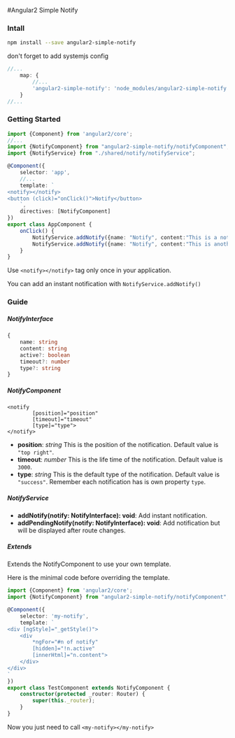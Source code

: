 #Angular2 Simple Notify

### Intall

```bash
npm install --save angular2-simple-notify
```

don't forget to add systemjs config

```js
//...
    map: {
        //...
        'angular2-simple-notify': 'node_modules/angular2-simple-notify'
    }
//...
```

### Getting Started

```ts
import {Component} from 'angular2/core';
//...
import {NotifyComponent} from "angular2-simple-notify/notifyComponent";
import {NotifyService} from "./shared/notify/notifyService";

@Component({
    selector: 'app',
    //...
    template: `
<notify></notify>
<button (click)="onClick()">Notify</button>
    `,
    directives: [NotifyComponent]
})
export class AppComponent {
    onClick() {
        NotifyService.addNotify({name: "Notify", content:"This is a notification.", type: "danger"});
        NotifyService.addNotify({name: "Notify", content:"This is another <b>notification</b>.", timeout:1500});
    }
}
```

Use `<notify></notify>` tag only once in your application.

You can add an instant notification with `NotifyService.addNotify()`


### Guide

##### NotifyInterface

```ts
{
    name: string
    content: string
    active?: boolean
    timeout?: number
    type?: string
}
```

##### NotifyComponent

```
<notify
        [position]="position"
        [timeout]="timeout"
        [type]="type">
</notify>
```

- **position**: *string* This is the position of the notification. Default value is `"top right"`.
- **timeout**: *number* This is the life time of the notification. Default value is `3000`.
- **type**: *string* This is the default type of the notification. Default value is `"success"`. Remember each notification has is own property `type`.

##### NotifyService

- **addNotify(notify: NotifyInterface): void**: Add instant notification.
- **addPendingNotify(notify: NotifyInterface): void**: Add notification but will be displayed after route changes.

##### Extends

Extends the NotifyComponent to use your own template.

Here is the minimal code before overriding the template.

```ts
import {Component} from 'angular2/core';
import {NotifyComponent} from "angular2-simple-notify/notifyComponent";

@Component({
    selector: 'my-notify',
    template: `
<div [ngStyle]="_getStyle()">
    <div
        *ngFor="#n of notify"
        [hidden]="!n.active"
        [innerHtml]="n.content">
    </div>
</div>
`
})
export class TestComponent extends NotifyComponent {
    constructor(protected _router: Router) {
        super(this._router);
    }
}
```

Now you just need to call `<my-notify></my-notify>`
